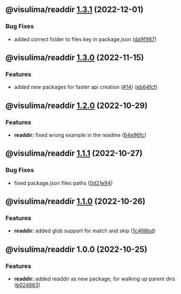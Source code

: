 ## @visulima/readdir [1.3.1](https://github.com/visulima/visulima/compare/@visulima/readdir@1.3.0...@visulima/readdir@1.3.1) (2022-12-01)


### Bug Fixes

* added correct folder to files key in package.json ([da9f987](https://github.com/visulima/visulima/commit/da9f9871462a0b2663046cde5f05e9a90df4c496))

## @visulima/readdir [1.3.0](https://github.com/visulima/visulima/compare/@visulima/readdir@1.2.0...@visulima/readdir@1.3.0) (2022-11-15)


### Features

* added new packages for faster api creation ([#14](https://github.com/visulima/visulima/issues/14)) ([eb64fcf](https://github.com/visulima/visulima/commit/eb64fcf33f2a75ea48262ad6e71f80e159a93972))

## @visulima/readdir [1.2.0](https://github.com/visulima/visulima/compare/@visulima/readdir@1.1.1...@visulima/readdir@1.2.0) (2022-10-29)


### Features

* **readdir:** fixed wrong example in the readme ([64e96fc](https://github.com/visulima/visulima/commit/64e96fc82e290a0eb5e2d863a27f954e6b929049))

## @visulima/readdir [1.1.1](https://github.com/visulima/visulima/compare/@visulima/readdir@1.1.0...@visulima/readdir@1.1.1) (2022-10-27)


### Bug Fixes

* fixed package.json files paths ([0d21e94](https://github.com/visulima/visulima/commit/0d21e94a75e9518f7b87293706615d8fb280095c))

## @visulima/readdir [1.1.0](https://github.com/visulima/visulima/compare/@visulima/readdir@1.0.0...@visulima/readdir@1.1.0) (2022-10-26)


### Features

* **readdir:** added glob support for match and skip ([1c468bd](https://github.com/visulima/visulima/commit/1c468bd64f51203755e34277c441718d11f4be90))

## @visulima/readdir 1.0.0 (2022-10-25)


### Features

* **readdir:** added readdir as new package, for walking up parent dirs ([b024863](https://github.com/visulima/visulima/commit/b02486307a839a78a5e156a07f51f7089868294a))
